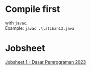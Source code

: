 # Compile first
with `javac`.\
Example: `javac .\latihan13.java   `

# Jobsheet
[Jobsheet 1 - Dasar Pemrograman 2023](https://github.com/Raruu/Polinema.task/blob/main/week-1/DASPRO/Jobsheet%201%20-%20Dasar%20Pemrograman%202023.pdf)
